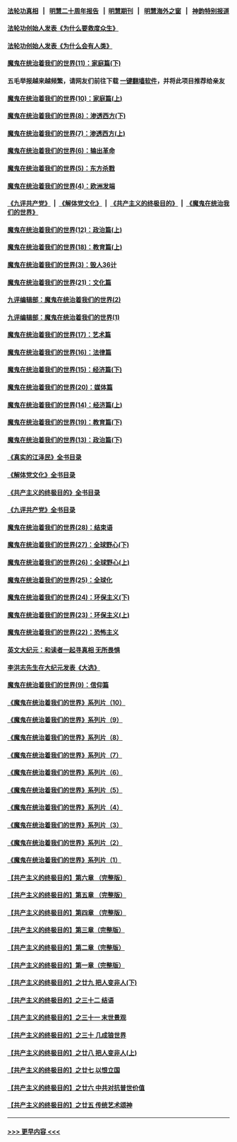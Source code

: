 #### [法轮功真相](https://github.com/gfw-breaker/truth/blob/master/README.md?t=0) &nbsp;&nbsp;|&nbsp;&nbsp; [明慧二十周年报告](https://github.com/gfw-breaker/mh-reports/blob/master/README.md?t=0) &nbsp;&nbsp;|&nbsp;&nbsp;[明慧期刊](https://github.com/gfw-breaker/mh-qikan) &nbsp;&nbsp;|&nbsp;&nbsp; [明慧海外之窗](https://github.com/gfw-breaker/mh-news/blob/master/README.md?t=0) &nbsp;&nbsp;|&nbsp;&nbsp; [神韵特别报道](https://github.com/gfw-breaker/mh-news/blob/master/shenyun.md?t=0)
#### [法轮功创始人发表《为什么要救度众生》](../pages/nsc422/n13975246.md?t=06012143) 
#### [法轮功创始人发表《为什么会有人类》](../pages/nsc422/n13912117.md?t=06012143) 
#### [魔鬼在统治着我们的世界(11)：家庭篇(下)](../pages/nsc422/n10440961.md?t=06012143) 
#### 五毛举报越来越频繁，请网友们前往下载 [一键翻墙软件](https://github.com/gfw-breaker/ssr-accounts)，并将此项目推荐给亲友
#### [魔鬼在统治着我们的世界(10)：家庭篇(上)](../pages/nsc422/n10435448.md?t=06012143) 
#### [魔鬼在统治着我们的世界(8)：渗透西方(下)](../pages/nsc422/n10429603.md?t=06012143) 
#### [魔鬼在统治着我们的世界(7)：渗透西方(上)](../pages/nsc422/n10426013.md?t=06012143) 
#### [魔鬼在统治着我们的世界(6)：输出革命](../pages/nsc422/n10421536.md?t=06012143) 
#### [魔鬼在统治着我们的世界(5)：东方杀戮](../pages/nsc422/n10417707.md?t=06012143) 
#### [魔鬼在统治着我们的世界(4)：欧洲发端](../pages/nsc422/n10414890.md?t=06012143) 
#### [《九评共产党》](https://github.com/begood0513/9ping.md/blob/master/README.md) &nbsp;|&nbsp; [《解体党文化》](../../../../jtdwh.md/blob/master/README.md)  &nbsp;|&nbsp; [《共产主义的终极目的》](../../../../gczydzjmd.md/blob/master/README.md) &nbsp;|&nbsp; [《魔鬼在统治我们的世界》](../../../../mgztzwmdsj.md/blob/master/README.md) 
#### [魔鬼在统治着我们的世界(12)：政治篇(上)](../pages/nsc422/n10444576.md?t=06012143) 
#### [魔鬼在统治着我们的世界(18)：教育篇(上)](../pages/nsc422/n10526970.md?t=06012143) 
#### [魔鬼在统治着我们的世界(3)：毁人36计](../pages/nsc422/n10411583.md?t=06012143) 
#### [魔鬼在统治着我们的世界(21)：文化篇](../pages/nsc422/n10597706.md?t=06012143) 
#### [九评编辑部：魔鬼在统治着我们的世界(2)](../pages/nsc422/n10410036.md?t=06012143) 
#### [九评编辑部：魔鬼在统治着我们的世界(1)](../pages/nsc422/n10406825.md?t=06012143) 
#### [魔鬼在统治着我们的世界(17)：艺术篇](../pages/nsc422/n10499093.md?t=06012143) 
#### [魔鬼在统治着我们的世界(16)：法律篇](../pages/nsc422/n10485969.md?t=06012143) 
#### [魔鬼在统治着我们的世界(15)：经济篇(下)](../pages/nsc422/n10469975.md?t=06012143) 
#### [魔鬼在统治着我们的世界(20)：媒体篇](../pages/nsc422/n10586579.md?t=06012143) 
#### [魔鬼在统治着我们的世界(14)：经济篇(上)](../pages/nsc422/n10457370.md?t=06012143) 
#### [魔鬼在统治着我们的世界(19)：教育篇(下)](../pages/nsc422/n10564808.md?t=06012143) 
#### [魔鬼在统治着我们的世界(13)：政治篇(下)](../pages/nsc422/n10448270.md?t=06012143) 
#### [《真实的江泽民》全书目录](../pages/nsc422/n13721399.md?t=06012143) 
#### [《解体党文化》全书目录](../pages/nsc422/n13721157.md?t=06012143) 
#### [《共产主义的终极目的》全书目录](../pages/nsc422/n13721048.md?t=06012143) 
#### [《九评共产党》全书目录](../pages/nsc422/n13708085.md?t=06012143) 
#### [魔鬼在统治着我们的世界(28)：结束语](../pages/nsc422/n10936246.md?t=06012143) 
#### [魔鬼在统治着我们的世界(27)：全球野心(下)](../pages/nsc422/n10928319.md?t=06012143) 
#### [魔鬼在统治着我们的世界(26)：全球野心(上)](../pages/nsc422/n10900318.md?t=06012143) 
#### [魔鬼在统治着我们的世界(25)：全球化](../pages/nsc422/n10788205.md?t=06012143) 
#### [魔鬼在统治着我们的世界(24)：环保主义(下)](../pages/nsc422/n10695307.md?t=06012143) 
#### [魔鬼在统治着我们的世界(23)：环保主义(上)](../pages/nsc422/n10688613.md?t=06012143) 
#### [魔鬼在统治着我们的世界(22)：恐怖主义](../pages/nsc422/n10614727.md?t=06012143) 
#### [英文大纪元：和读者一起寻真相 无所畏惧](../pages/nsc422/n12542027.md?t=06012143) 
#### [李洪志先生在大纪元发表《大选》](../pages/nsc422/n12534746.md?t=06012143) 
#### [魔鬼在统治着我们的世界(9)：信仰篇](../pages/nsc422/n10432159.md?t=06012143) 
#### [《魔鬼在统治着我们的世界》系列片（10）](../pages/nsc422/n12292670.md?t=06012143) 
#### [《魔鬼在统治着我们的世界》系列片（9）](../pages/nsc422/n12290859.md?t=06012143) 
#### [《魔鬼在统治着我们的世界》系列片（8）](../pages/nsc422/n12287445.md?t=06012143) 
#### [《魔鬼在统治着我们的世界》系列片（7）](../pages/nsc422/n12283425.md?t=06012143) 
#### [《魔鬼在统治着我们的世界》系列片（6）](../pages/nsc422/n12282314.md?t=06012143) 
#### [《魔鬼在统治着我们的世界》系列片（5）](../pages/nsc422/n12281419.md?t=06012143) 
#### [《魔鬼在统治着我们的世界》系列片（4）](../pages/nsc422/n12274024.md?t=06012143) 
#### [《魔鬼在统治着我们的世界》系列片（3）](../pages/nsc422/n12271322.md?t=06012143) 
#### [《魔鬼在统治着我们的世界》系列片（2）](../pages/nsc422/n12269049.md?t=06012143) 
#### [《魔鬼在统治着我们的世界》系列片（1）](../pages/nsc422/n12267575.md?t=06012143) 
#### [【共产主义的终极目的】第六章 （完整版）](../pages/nsc422/n11428913.md?t=06012143) 
#### [【共产主义的终极目的】第五章 （完整版）](../pages/nsc422/n11428912.md?t=06012143) 
#### [【共产主义的终极目的】第四章 （完整版）](../pages/nsc422/n11428907.md?t=06012143) 
#### [【共产主义的终极目的】第三章（完整版）](../pages/nsc422/n11428848.md?t=06012143) 
#### [【共产主义的终极目的】第二章（完整版）](../pages/nsc422/n11428831.md?t=06012143) 
#### [【共产主义的终极目的】第一章（完整版）](../pages/nsc422/n11417651.md?t=06012143) 
#### [【共产主义的终极目的】之廿九 把人变非人(下)](../pages/nsc422/n11344140.md?t=06012143) 
#### [【共产主义的终极目的】之三十二 结语](../pages/nsc422/n11360535.md?t=06012143) 
#### [【共产主义的终极目的】之三十一 末世景观](../pages/nsc422/n11351129.md?t=06012143) 
#### [【共产主义的终极目的】之三十 几成狼世界](../pages/nsc422/n11348280.md?t=06012143) 
#### [【共产主义的终极目的】之廿八 把人变非人(上)](../pages/nsc422/n11340492.md?t=06012143) 
#### [【共产主义的终极目的】之廿七 以恨立国](../pages/nsc422/n11336944.md?t=06012143) 
#### [【共产主义的终极目的】之廿六 中共对抗普世价值](../pages/nsc422/n11324785.md?t=06012143) 
#### [【共产主义的终极目的】之廿五 传统艺术颂神](../pages/nsc422/n11296396.md?t=06012143) 

----
#### [ >>> 更早内容 <<< ](../indexes/nsc422-earlier.md)
